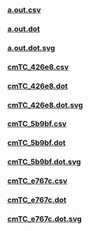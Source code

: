 ### [a.out.csv](a.out.csv)
### [a.out.dot](a.out.dot)
### [a.out.dot.svg](a.out.dot.svg)
### [cmTC_426e8.csv](cmTC_426e8.csv)
### [cmTC_426e8.dot](cmTC_426e8.dot)
### [cmTC_426e8.dot.svg](cmTC_426e8.dot.svg)
### [cmTC_5b9bf.csv](cmTC_5b9bf.csv)
### [cmTC_5b9bf.dot](cmTC_5b9bf.dot)
### [cmTC_5b9bf.dot.svg](cmTC_5b9bf.dot.svg)
### [cmTC_e767c.csv](cmTC_e767c.csv)
### [cmTC_e767c.dot](cmTC_e767c.dot)
### [cmTC_e767c.dot.svg](cmTC_e767c.dot.svg)
